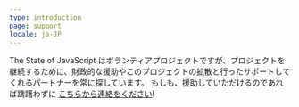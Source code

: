 ```yaml
---
type: introduction
page: support
locale: ja-JP
---
```


The State of JavaScript はボランティアプロジェクトですが、プロジェクトを継続するために、財政的な援助やこのプロジェクトの拡散と行ったサポートしてくれるパートナーを常に探しています。
もしも、援助していただけるのであれば躊躇わずに
<a href="mailto:hello@stateofjs.com">こちらから連絡をください</a>!
